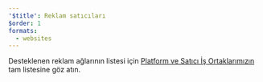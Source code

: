 ```yaml
---
'$title': Reklam satıcıları
$order: 1
formats:
  - websites
---
```


Desteklenen reklam ağlarının listesi için [Platform ve Satıcı İş Ortaklarımızın](../../../../support/faq/platform-and-vendor-partners.md) tam listesine göz atın.
